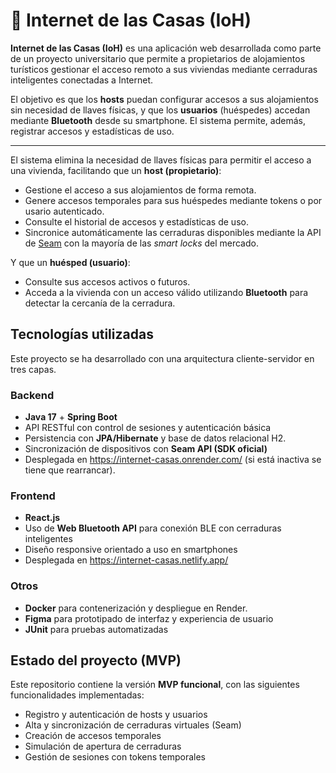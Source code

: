 # 🔐 Internet de las Casas (IoH)

**Internet de las Casas (IoH)** es una aplicación web desarrollada como parte de un proyecto universitario que permite a propietarios de alojamientos turísticos gestionar el acceso remoto a sus viviendas mediante cerraduras inteligentes conectadas a Internet. 

El objetivo es que los **hosts** puedan configurar accesos a sus alojamientos sin necesidad de llaves físicas, y que los **usuarios** (huéspedes) accedan mediante **Bluetooth** desde su smartphone. El sistema permite, además, registrar accesos y estadísticas de uso.

---

El sistema elimina la necesidad de llaves físicas para permitir el acceso a una vivienda, facilitando que un **host (propietario)**:
- Gestione el acceso a sus alojamientos de forma remota.
- Genere accesos temporales para sus huéspedes mediante tokens o por usario autenticado.
- Consulte el historial de accesos y estadísticas de uso.
- Sincronice automáticamente las cerraduras disponibles mediante la API de [Seam](https://www.seam.co/) con la mayoría de las *smart locks* del mercado.

Y que un **huésped (usuario)**:
- Consulte sus accesos activos o futuros.
- Acceda a la vivienda con un acceso válido utilizando **Bluetooth** para detectar la cercanía de la cerradura.

## Tecnologías utilizadas

Este proyecto se ha desarrollado con una arquitectura cliente-servidor en tres capas.
### Backend
- **Java 17** + **Spring Boot**  
- API RESTful con control de sesiones y autenticación básica  
- Persistencia con **JPA/Hibernate** y base de datos relacional H2.
- Sincronización de dispositivos con **Seam API (SDK oficial)**
- Desplegada en https://internet-casas.onrender.com/ (si está inactiva se tiene que rearrancar).
### Frontend
- **React.js**  
- Uso de **Web Bluetooth API** para conexión BLE con cerraduras inteligentes 
- Diseño responsive orientado a uso en smartphones
- Desplegada en https://internet-casas.netlify.app/
### Otros
- **Docker** para contenerización y despliegue en Render.
- **Figma** para prototipado de interfaz y experiencia de usuario  
- **JUnit**  para pruebas automatizadas


## Estado del proyecto (MVP)

Este repositorio contiene la versión **MVP funcional**, con las siguientes funcionalidades implementadas:

- Registro y autenticación de hosts y usuarios
- Alta y sincronización de cerraduras virtuales (Seam)
- Creación de accesos temporales
- Simulación de apertura de cerraduras
- Gestión de sesiones con tokens temporales


